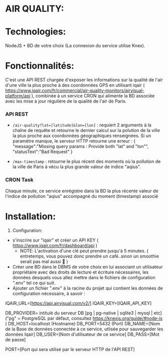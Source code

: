 # AIR QUALITY:
# Technologies:
NodeJS + BD de votre choix (La connexion du service utilise Knex).

# Fonctionnalités:
C'est une API REST chargée d'exposer les informations sur la qualité de l'air d'une ville la plus proche à des coordonnées GPS
en utilisant iqair ( https://www.iqair.com/fr/commercial/air-quality-monitors/airvisual-platform/api ), combinée à un service CRON qui alimente la BD associée avec les mise à jour régulière de la qualité de l'air de Paris.

### API REST
- `/air-quality?lat=[latitude]&lon=[lon]` : requiert 2 arguments à la chaîne de requête et retourne le dernier calcul sur la polution de la ville la plus proche aux coordonnées géographiques renseignées.
Si un paramètre manque, le serveur HTTP retourne une erreur :
{
    "message":"Missing query params : Provide both \"lat\" and \"lon\"",
    "statusText":"Bad Request"
}

- `/max-timestamp` : retourne le plus récent des moments où la pollution de la ville de Paris à vécu la plus grande valeur de indice "aqius".

### CRON Task
Chaque minute, ce service enrégistre dans la BD la plus récente valeur de l'indice de pollution "aqius" accompagné du moment (timestamp) associé


# Installation:

1. Configuration:
-   s'inscrire sur "iqair" et créer un API KEY ( https://www.iqair.com/fr/dashboard/api )
    -   NOTE: L'activation d'une clé peut prendre jusqu'à 5 minutes. ( entretemps, vous pouvez donc prendre un café..sinon un smoothie serait pas mal aussi 🙂 )
-   Créer une BD dans le DBMS de votre choix en lui associant un utilisateur propriétaire avec des droits de lecture et écriture nécessaires, les données desquels vous allez mettre dans le fichiers de configuration ".env" tel ce qui suit.
-   Ajouter un fichier ".env" à la racine du projet qui contient les données de configuration nécessaire, à savoir :

IQAIR_URL=[https://api.airvisual.com/v2/]
IQAIR_KEY=[IQAIR_API_KEY]

DB_PROVIDER= intitulé du serveur DB [pg | pg-native | sqlite3 | mysql | etc] ("pg" = PostgreSQL par défaut, consultez https://knexjs.org/guide/#node-js )
DB_HOST=localhost (Hostname)
DB_PORT=5432 (Port)
DB_NAME=[Nom de la Base de données connectée à ce service, utlisée pour sauvegarder les données Iqair]
DB_USER=[Nom d'utilisateur de ce service]
DB_PASS=[Mot de passe]

PORT=[Port qui sera utilisé par le serveur HTTP de l'API REST]